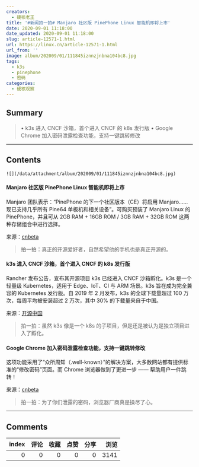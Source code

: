 ```yaml
---
creators:
  - 硬核老王
title: '#新闻拍一拍# Manjaro 社区版 PinePhone Linux 智能机即将上市'
date: 2020-09-01 11:18:00
date_updated: 2020-09-01 11:18:00
slug: article-12571-1.html
url: https://linux.cn/article-12571-1.html
url_from: ''
image: album/202009/01/111845iznnzjnbna104bc8.jpg
tags:
  - k3s
  - pinephone
  - 密码
categories:
  - 硬核观察
---
```


## Summary

> • k3s 进入 CNCF 沙箱，首个进入 CNCF 的 k8s 发行版 • Google Chrome 加入密码泄露检查功能，支持一键跳转修改

***

<!-- more -->

## Contents

`![](/data/attachment/album/202009/01/111845iznnzjnbna104bc8.jpg)`

#### Manjaro 社区版 PinePhone Linux 智能机即将上市

Manjaro 团队表示：“PinePhone 的下一个社区版本（CE）将启用 Manjaro……现已支持几乎所有 Pine64 单板机和相关设备”。可购买预装了 Manjaro Linux 的 PinePhone，并且可从 2GB RAM + 16GB ROM / 3GB RAM + 32GB ROM 这两种存储组合中进行选择。

来源：[cnbeta](https://www.cnbeta.com/articles/tech/1023045.htm "https://www.cnbeta.com/articles/tech/1023045.htm")

> 
> 拍一拍：真正的开源爱好者，自然希望他的手机也是真正开源的。
> 
> 
> 

#### k3s 进入 CNCF 沙箱，首个进入 CNCF 的 k8s 发行版

Rancher 发布公告，宣布其开源项目 k3s 已经进入 CNCF 沙箱孵化。k3s 是一个轻量级 Kubernetes，适用于 Edge、IoT、CI 与 ARM 场景。k3s 旨在成为完全兼容的 Kubernetes 发行版。自 2019 年 2 月发布，k3s 的全球下载量超过 100 万次，每周平均被安装超过 2 万次，其中 30% 的下载量来自于中国。

来源：[开源中国](https://www.oschina.net/news/118294/k3s-joins-cncf-sandbox "https://www.oschina.net/news/118294/k3s-joins-cncf-sandbox")

> 
> 拍一拍：虽然 k3s 像是一个 k8s 的子项目，但是还是被认为是独立项目进入了孵化。
> 
> 
> 

#### Google Chrome 加入密码泄露检查功能，支持一键跳转修改

这项功能采用了“众所周知（.well-known）”的解决方案，大多数网站都有提供标准的“修改密码”页面。而 Chrome 浏览器做到了更进一步 —— 帮助用户一件跳转！

来源：[cnbeta](https://www.cnbeta.com/articles/tech/1023053.htm "https://www.cnbeta.com/articles/tech/1023053.htm")

> 
> 拍一拍：为了你们泄露的密码，浏览器厂商真是操尽了心。
> 
> 
>

***

## Comments


|   index |   评论 |   收藏 |   点赞 |   分享 |   浏览 |
|--------:|-------:|-------:|-------:|-------:|-------:|
|       0 |      0 |      0 |      0 |      0 |   3141 |
